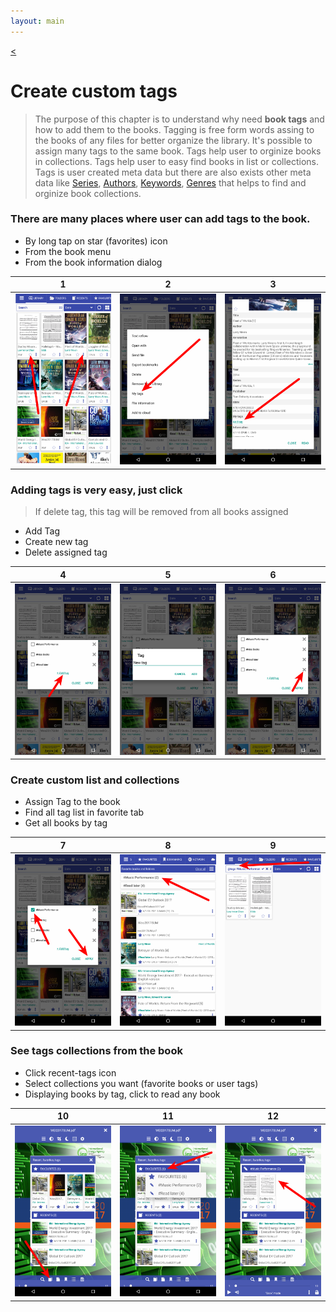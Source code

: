 ```yaml
---
layout: main
---
```

[<](/wiki/faq)

# Create custom tags

> The purpose of this chapter is to understand why need **book tags** and how to add them to the books. Tagging is free form 
words assing to the books of any files for better organize the library. It's possible to assign many tags to the same book. Tags help user to orginize books
in collections. Tags help user to easy find books in list or collections. 
Tags is user created meta data but there are also exists other meta data like [Series](), [Authors](), [Keywords](), [Genres]() that helps to
find and orginize book collections.

### There are many places where user can **add tags** to the book.

* By long tap on star (favorites) icon
* From the book menu
* From the book information dialog

|1|2|3|
|-|-|-|
|![](1.png)|![](2.png)|![](3.png)|

### Adding tags is very easy, just click

> If delete tag, this tag will be removed from all books assigned

* Add Tag
* Create new tag
* Delete assigned tag

|4|5|6|
|-|-|-|
|![](4.png)|![](5.png)|![](6.png)|


### Create custom list and collections

* Assign Tag to the book
* Find all tag list in favorite tab
* Get all books by tag

|7|8|9|
|-|-|-|
|![](7.png)|![](8.png)|![](9.png)|

### See tags collections from the book

* Click recent-tags icon
* Select collections you want (favorite books or user tags)
* Displaying books by tag, click to read any book

|10|11|12|
|-|-|-|
|![](10.png)|![](11.png)|![](12.png)|
